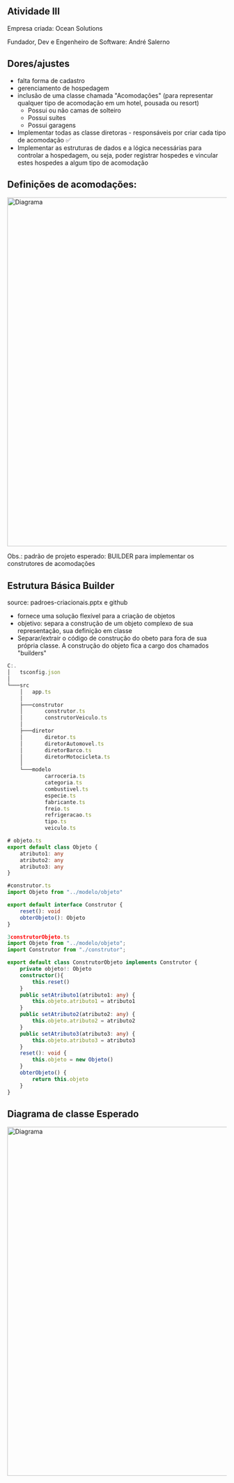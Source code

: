 ## Atividade III

Empresa criada: Ocean Solutions

Fundador, Dev e Engenheiro de Software: André Salerno

## Dores/ajustes

- falta forma de cadastro
- gerenciamento de hospedagem
- inclusão de uma classe chamada "Acomodações" (para representar qualquer tipo de acomodação em um hotel, pousada ou resort)
    - Possui ou não camas de solteiro
    - Possui suítes
    - Possui garagens
- Implementar todas as classe diretoras - responsáveis por criar cada tipo de acomodação ✅
- Implementar as estruturas de dados e a lógica necessárias para controlar a hospedagem, ou seja, poder registrar hospedes e vincular estes hospedes a algum tipo de acomodação

## Definições de acomodações:

<img src="../img/image.png" alt="Diagrama" width="800"/>

Obs.: padrão de projeto esperado: BUILDER para implementar os construtores de acomodações

## Estrutura Básica Builder

source: padroes-criacionais.pptx e github

- fornece uma solução flexível para a criação de objetos
- objetivo: separa a construção de um objeto complexo de sua representação, sua definição em classe
- Separar/extrair o código de construção do obeto para fora de sua própria classe. A construção do objeto fica a cargo dos chamados "builders"

```ts
C:.
│   tsconfig.json
│
└───src
    │   app.ts
    │
    ├───construtor
    │       construtor.ts
    │       construtorVeiculo.ts
    │
    ├───diretor
    │       diretor.ts
    │       diretorAutomovel.ts
    │       diretorBarco.ts
    │       diretorMotocicleta.ts
    │
    └───modelo
            carroceria.ts
            categoria.ts
            combustivel.ts
            especie.ts
            fabricante.ts
            freio.ts
            refrigeracao.ts
            tipo.ts
            veiculo.ts

```

```ts
# objeto.ts
export default class Objeto {
    atributo1: any
    atributo2: any
    atributo3: any
}
```

```ts
#construtor.ts
import Objeto from "../modelo/objeto"

export default interface Construtor {
    reset(): void
    obterObjeto(): Objeto
}
```

```ts
3construtorObjeto.ts
import Objeto from "../modelo/objeto";
import Construtor from "./construtor";

export default class ConstrutorObjeto implements Construtor {
    private objeto!: Objeto
    constructor(){
        this.reset()
    }
    public setAtributo1(atributo1: any) {
        this.objeto.atributo1 = atributo1
    }
    public setAtributo2(atributo2: any) {
        this.objeto.atributo2 = atributo2
    }
    public setAtributo3(atributo3: any) {
        this.objeto.atributo3 = atributo3
    }
    reset(): void {
        this.objeto = new Objeto()
    }
    obterObjeto() {
        return this.objeto
    }
}
```






## Diagrama de classe Esperado

<img src="../img/image1.png" alt="Diagrama" width="800"/>


